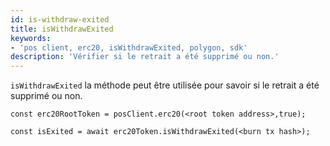 ```yaml
---
id: is-withdraw-exited
title: isWithdrawExited
keywords:
- 'pos client, erc20, isWithdrawExited, polygon, sdk'
description: 'Vérifier si le retrait a été supprimé ou non.'
---
```


`isWithdrawExited` la méthode peut être utilisée pour savoir si le retrait a été supprimé ou non.

```
const erc20RootToken = posClient.erc20(<root token address>,true);

const isExited = await erc20Token.isWithdrawExited(<burn tx hash>);
```

